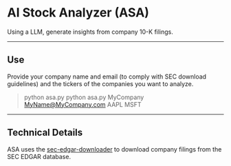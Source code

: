 # AI Stock Analyzer (ASA)

Using a LLM, generate insights from company 10-K filings.

------

## Use

Provide your company name and email (to comply with SEC download guidelines) and the tickers of the companies you want to analyze.

> python asa.py <company name> <email address> <tickers>
> python asa.py MyCompany MyName@MyCompany.com AAPL MSFT

------

## Technical Details

ASA uses the [sec-edgar-downloader](https://sec-edgar-downloader.readthedocs.io/en/latest/) to download company filings from the SEC EDGAR database.
